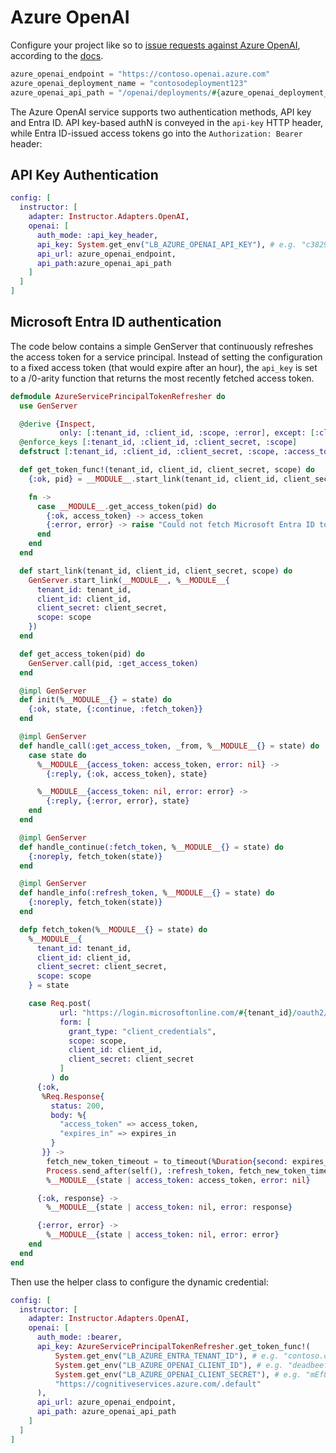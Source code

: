 # Azure OpenAI

Configure your project like so to [issue requests against Azure OpenAI](https://learn.microsoft.com/en-us/azure/ai-services/openai/reference#chat-completions), according to the [docs](https://learn.microsoft.com/en-us/azure/ai-services/openai/reference#authentication).

```elixir
azure_openai_endpoint = "https://contoso.openai.azure.com"
azure_openai_deployment_name = "contosodeployment123"
azure_openai_api_path = "/openai/deployments/#{azure_openai_deployment_name}/chat/completions?api-version=2024-02-01"
```

The Azure OpenAI service supports two authentication methods, API key and Entra ID. API key-based authN is conveyed in the `api-key` HTTP header, while Entra ID-issued access tokens go into the `Authorization: Bearer` header:

## API Key Authentication

```elixir
config: [
  instructor: [
    adapter: Instructor.Adapters.OpenAI,
    openai: [
      auth_mode: :api_key_header, 
      api_key: System.get_env("LB_AZURE_OPENAI_API_KEY"), # e.g. "c3829729deadbeef382938acdfee2987"
      api_url: azure_openai_endpoint,
      api_path:azure_openai_api_path
    ]
  ]
]
```

## Microsoft Entra ID authentication

The code below contains a simple GenServer that continuously refreshes the access token for a service principal. Instead of setting the configuration to a fixed access token (that would expire after an hour), the `api_key` is set to a /0-arity function that returns the most recently fetched access token.

```elixir
defmodule AzureServicePrincipalTokenRefresher do
  use GenServer

  @derive {Inspect,
           only: [:tenant_id, :client_id, :scope, :error], except: [:client_secret, :access_token]}
  @enforce_keys [:tenant_id, :client_id, :client_secret, :scope]
  defstruct [:tenant_id, :client_id, :client_secret, :scope, :access_token, :error]

  def get_token_func!(tenant_id, client_id, client_secret, scope) do
    {:ok, pid} = __MODULE__.start_link(tenant_id, client_id, client_secret, scope)

    fn ->
      case __MODULE__.get_access_token(pid) do
        {:ok, access_token} -> access_token
        {:error, error} -> raise "Could not fetch Microsoft Entra ID token: #{inspect(error)}"
      end
    end
  end

  def start_link(tenant_id, client_id, client_secret, scope) do
    GenServer.start_link(__MODULE__, %__MODULE__{
      tenant_id: tenant_id,
      client_id: client_id,
      client_secret: client_secret,
      scope: scope
    })
  end

  def get_access_token(pid) do
    GenServer.call(pid, :get_access_token)
  end

  @impl GenServer
  def init(%__MODULE__{} = state) do
    {:ok, state, {:continue, :fetch_token}}
  end

  @impl GenServer
  def handle_call(:get_access_token, _from, %__MODULE__{} = state) do
    case state do
      %__MODULE__{access_token: access_token, error: nil} ->
        {:reply, {:ok, access_token}, state}

      %__MODULE__{access_token: nil, error: error} ->
        {:reply, {:error, error}, state}
    end
  end

  @impl GenServer
  def handle_continue(:fetch_token, %__MODULE__{} = state) do
    {:noreply, fetch_token(state)}
  end

  @impl GenServer
  def handle_info(:refresh_token, %__MODULE__{} = state) do
    {:noreply, fetch_token(state)}
  end

  defp fetch_token(%__MODULE__{} = state) do
    %__MODULE__{
      tenant_id: tenant_id,
      client_id: client_id,
      client_secret: client_secret,
      scope: scope
    } = state

    case Req.post(
           url: "https://login.microsoftonline.com/#{tenant_id}/oauth2/v2.0/token",
           form: [
             grant_type: "client_credentials",
             scope: scope,
             client_id: client_id,
             client_secret: client_secret
           ]
         ) do
      {:ok,
       %Req.Response{
         status: 200,
         body: %{
           "access_token" => access_token,
           "expires_in" => expires_in
         }
       }} ->
        fetch_new_token_timeout = to_timeout(%Duration{second: expires_in - 60})
        Process.send_after(self(), :refresh_token, fetch_new_token_timeout)
        %__MODULE__{state | access_token: access_token, error: nil}

      {:ok, response} ->
        %__MODULE__{state | access_token: nil, error: response}

      {:error, error} ->
        %__MODULE__{state | access_token: nil, error: error}
    end
  end
end
```

Then use the helper class to configure the dynamic credential:

```elixir
config: [
  instructor: [
    adapter: Instructor.Adapters.OpenAI,
    openai: [
      auth_mode: :bearer, 
      api_key: AzureServicePrincipalTokenRefresher.get_token_func!(
          System.get_env("LB_AZURE_ENTRA_TENANT_ID"), # e.g. "contoso.onmicrosoft.com"
          System.get_env("LB_AZURE_OPENAI_CLIENT_ID"), # e.g. "deadbeef-0000-4f13-afa9-c8a1e4087f97"
          System.get_env("LB_AZURE_OPENAI_CLIENT_SECRET"), # e.g. "mEf8Q~.e2e8URInwinsermNe8wDewsedRitsen.."}, 
          "https://cognitiveservices.azure.com/.default"
      ),  
      api_url: azure_openai_endpoint,
      api_path: azure_openai_api_path
    ]
  ]
]
```